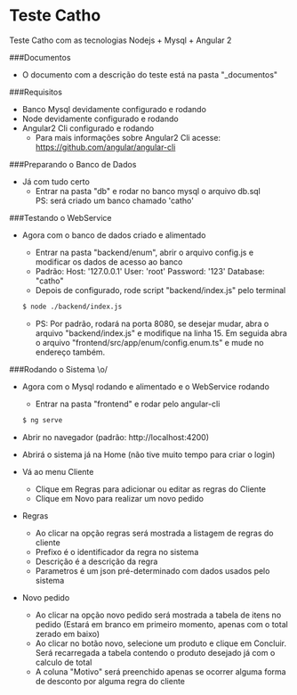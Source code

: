 # Teste Catho
Teste Catho com as tecnologias Nodejs + Mysql + Angular 2

###Documentos
  - O documento com a descrição do teste está na pasta "_documentos"

###Requisitos
  - Banco Mysql devidamente configurado e rodando
  - Node devidamente configurado e rodando
  - Angular2 Cli configurado e rodando
    * Para mais informações sobre Angular2 Cli acesse: https://github.com/angular/angular-cli

###Preparando o Banco de Dados
  - Já com tudo certo    
    * Entrar na pasta "db" e rodar no banco mysql o arquivo db.sql    
    PS: será criado um banco chamado 'catho'

###Testando o WebService
  - Agora com o banco de dados criado e alimentado
    * Entrar na pasta "backend/enum", abrir o arquivo config.js e modificar os dados de acesso ao banco    
    * Padrão: Host: '127.0.0.1'   User: 'root'    Password: '123'   Database: "catho"
    * Depois de configurado, rode script "backend/index.js" pelo terminal
    ```sh
    $ node ./backend/index.js
    ```

    * PS: Por padrão, rodará na porta 8080, se desejar mudar, abra o arquivo "backend/index.js" e modifique na linha 15. Em seguida abra o arquivo "frontend/src/app/enum/config.enum.ts" e mude no endereço também.

 ###Rodando o Sistema \o/
  - Agora com o Mysql rodando e alimentado e o WebService rodando
    * Entrar na pasta "frontend" e rodar pelo angular-cli
    ```sh
    $ ng serve
    ```
    
  - Abrir no navegador (padrão: http://localhost:4200)
  - Abrirá o sistema já na Home (não tive muito tempo para criar o login)   
    
  - Vá ao menu Cliente
    * Clique em Regras para adicionar ou editar as regras do Cliente
    * Clique em Novo para realizar um novo pedido

  - Regras
    * Ao clicar na opção regras será mostrada a listagem de regras do cliente
    * Prefixo é o identificador da regra no sistema
    * Descrição é a descrição da regra
    * Parametros é um json pré-determinado com dados usados pelo sistema

  - Novo pedido
    * Ao clicar na opção novo pedido será mostrada a tabela de itens no pedido (Estará em branco em primeiro momento, apenas com o total zerado em baixo)
    * Ao clicar no botão novo, selecione um produto e clique em Concluir. Será recarregada a tabela contendo o produto desejado já com o calculo de total
    * A coluna "Motivo" será preenchido apenas se ocorrer alguma forma de desconto por alguma regra do cliente
